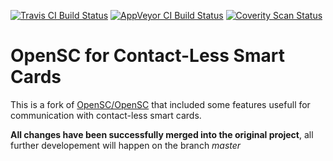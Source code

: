[![Travis CI Build Status](https://img.shields.io/travis/frankmorgner/OpenSC/contactless.svg?label=Travis%20CI%20build)](https://travis-ci.org/frankmorgner/OpenSC) [![AppVeyor CI Build Status](https://img.shields.io/appveyor/ci/frankmorgner/OpenSC/contactless.svg?label=AppVeyor%20build)](https://ci.appveyor.com/project/frankmorgner/OpenSC) [![Coverity Scan Status](https://img.shields.io/coverity/scan/4026.svg?label=Coverity%20scan)](https://scan.coverity.com/projects/4026)

# OpenSC for Contact-Less Smart Cards

This is a fork of [OpenSC/OpenSC](https://github.com/OpenSC/OpenSC/) that included some features usefull for communication with contact-less smart cards.

**All changes have been successfully merged into the original project**, all further developement will happen on the branch *master*
